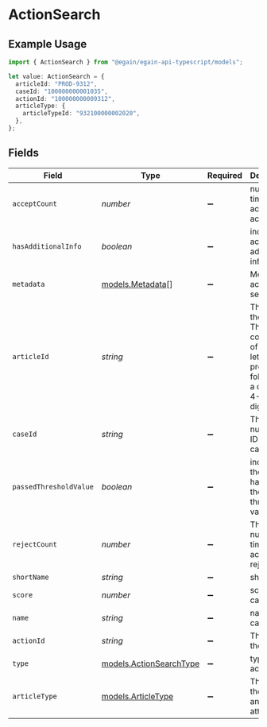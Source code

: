 # ActionSearch

## Example Usage

```typescript
import { ActionSearch } from "@egain/egain-api-typescript/models";

let value: ActionSearch = {
  articleId: "PROD-9312",
  caseId: "100000000001035",
  actionId: "100000000009312",
  articleType: {
    articleTypeId: "932100000002020",
  },
};
```

## Fields

| Field                                                                                                     | Type                                                                                                      | Required                                                                                                  | Description                                                                                               | Example                                                                                                   |
| --------------------------------------------------------------------------------------------------------- | --------------------------------------------------------------------------------------------------------- | --------------------------------------------------------------------------------------------------------- | --------------------------------------------------------------------------------------------------------- | --------------------------------------------------------------------------------------------------------- |
| `acceptCount`                                                                                             | *number*                                                                                                  | :heavy_minus_sign:                                                                                        | number of times action was accepted                                                                       |                                                                                                           |
| `hasAdditionalInfo`                                                                                       | *boolean*                                                                                                 | :heavy_minus_sign:                                                                                        | indicates if action has additional information                                                            |                                                                                                           |
| `metadata`                                                                                                | [models.Metadata](../models/metadata.md)[]                                                                | :heavy_minus_sign:                                                                                        | Metadata in action search.                                                                                |                                                                                                           |
| `articleId`                                                                                               | *string*                                                                                                  | :heavy_minus_sign:                                                                                        | The ID of the Article .<br>The ID is composed of a 2-4 letter prefix, followed by a dash and 4-15 digits. | PROD-9312                                                                                                 |
| `caseId`                                                                                                  | *string*                                                                                                  | :heavy_minus_sign:                                                                                        | The numerical ID of the case.                                                                             | 100000000001035                                                                                           |
| `passedThresholdValue`                                                                                    | *boolean*                                                                                                 | :heavy_minus_sign:                                                                                        | indicates if the case has passed the threshold value                                                      |                                                                                                           |
| `rejectCount`                                                                                             | *number*                                                                                                  | :heavy_minus_sign:                                                                                        | The number of times action was rejected                                                                   |                                                                                                           |
| `shortName`                                                                                               | *string*                                                                                                  | :heavy_minus_sign:                                                                                        | short name                                                                                                |                                                                                                           |
| `score`                                                                                                   | *number*                                                                                                  | :heavy_minus_sign:                                                                                        | score of the case                                                                                         |                                                                                                           |
| `name`                                                                                                    | *string*                                                                                                  | :heavy_minus_sign:                                                                                        | name of the case                                                                                          |                                                                                                           |
| `actionId`                                                                                                | *string*                                                                                                  | :heavy_minus_sign:                                                                                        | The ID of the Action.                                                                                     | 100000000009312                                                                                           |
| `type`                                                                                                    | [models.ActionSearchType](../models/actionsearchtype.md)                                                  | :heavy_minus_sign:                                                                                        | type of the action                                                                                        |                                                                                                           |
| `articleType`                                                                                             | [models.ArticleType](../models/articletype.md)                                                            | :heavy_minus_sign:                                                                                        | The type of the Article and its attributes.                                                               |                                                                                                           |